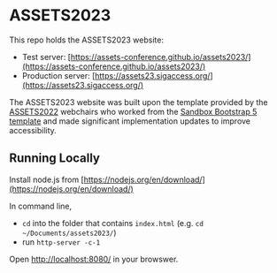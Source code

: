 # ASSETS2023
This repo holds the ASSETS2023 website:
- Test server: [https://assets-conference.github.io/assets2023/](https://assets-conference.github.io/assets2023/)
- Production server: [https://assets23.sigaccess.org/](https://assets23.sigaccess.org/)

The ASSETS2023 website was built upon the template provided by the [ASSETS2022](https://assets23.sigaccess.org/) webchairs who worked from the [Sandbox Bootstrap 5 template](https://themeforest.net/item/sandbox-modern-multipurpose-bootstrap-5-template/32441701) and made significant implementation updates to improve accessibility.

## Running Locally

Install node.js from [https://nodejs.org/en/download/](https://nodejs.org/en/download/)

In command line, 
* `cd` into the folder that contains `index.html` (e.g. `cd ~/Documents/assets2023/`) 
* run `http-server -c-1`

Open [http://localhost:8080/](http://localhost:8080/) in your browswer. 
